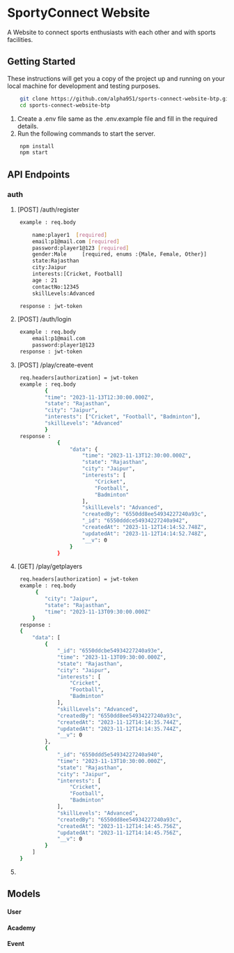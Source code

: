 # SportyConnect Website
A Website to connect sports enthusiasts with each other and with sports facilities.

## Getting Started
These instructions will get you a copy of the project up and running on your local machine for development and testing purposes.

```bash
    git clone https://github.com/alpha951/sports-connect-website-btp.git
    cd sports-connect-website-btp
```
1. Create a .env file same as the .env.example file and fill in the required details.
2. Run the following commands to start the server.
```bash
    npm install
    npm start
```

## API Endpoints

### auth

1.  [POST] /auth/register

```bash
    example : req.body 

        name:player1  [required]
        email:p1@mail.com [required]
        password:player1@123 [required]
        gender:Male     [required, enums :{Male, Female, Other}]
        state:Rajasthan
        city:Jaipur
        interests:[Cricket, Football]
        age : 21
        contactNo:12345
        skillLevels:Advanced

    response : jwt-token

```


2. [POST] /auth/login
    
```bash
    example : req.body 
        email:p1@mail.com
        password:player1@123
    response : jwt-token
```
3. [POST] /play/create-event

```bash
    req.headers[authorization] = jwt-token
    example : req.body
            {
            "time": "2023-11-13T12:30:00.000Z",
            "state": "Rajasthan",
            "city": "Jaipur",
            "interests": ["Cricket", "Football", "Badminton"],
            "skillLevels": "Advanced"
            }
    response : 
                {
                    "data": {
                        "time": "2023-11-13T12:30:00.000Z",
                        "state": "Rajasthan",
                        "city": "Jaipur",
                        "interests": [
                            "Cricket",
                            "Football",
                            "Badminton"
                        ],
                        "skillLevels": "Advanced",
                        "createdBy": "6550dd8ee54934227240a93c",
                        "_id": "6550dddce54934227240a942",
                        "createdAt": "2023-11-12T14:14:52.748Z",
                        "updatedAt": "2023-11-12T14:14:52.748Z",
                        "__v": 0
                    }
                }
```
4. [GET] /play/getplayers
```bash
    req.headers[authorization] = jwt-token
    example : req.body
         {
            "city": "Jaipur",
            "state": "Rajasthan",
            "time": "2023-11-13T09:30:00.000Z"
        }
    response :
    {
        "data": [
            {
                "_id": "6550ddcbe54934227240a93e",
                "time": "2023-11-13T09:30:00.000Z",
                "state": "Rajasthan",
                "city": "Jaipur",
                "interests": [
                    "Cricket",
                    "Football",
                    "Badminton"
                ],
                "skillLevels": "Advanced",
                "createdBy": "6550dd8ee54934227240a93c",
                "createdAt": "2023-11-12T14:14:35.744Z",
                "updatedAt": "2023-11-12T14:14:35.744Z",
                "__v": 0
            },
            {
                "_id": "6550ddd5e54934227240a940",
                "time": "2023-11-13T10:30:00.000Z",
                "state": "Rajasthan",
                "city": "Jaipur",
                "interests": [
                    "Cricket",
                    "Football",
                    "Badminton"
                ],
                "skillLevels": "Advanced",
                "createdBy": "6550dd8ee54934227240a93c",
                "createdAt": "2023-11-12T14:14:45.756Z",
                "updatedAt": "2023-11-12T14:14:45.756Z",
                "__v": 0
            }
        ]
    }
```
5.  



## Models   

#### User 

#### Academy

#### Event
